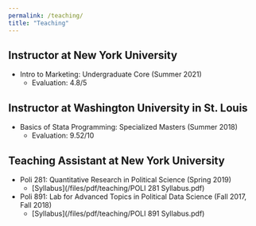 ```yaml
---
permalink: /teaching/
title: "Teaching"
---
```


## Instructor at New York University
- Intro to Marketing: Undergraduate Core (Summer 2021)
    - Evaluation: 4.8/5
      
## Instructor at Washington University in St. Louis
- Basics of Stata Programming: Specialized Masters (Summer 2018)
    - Evaluation: 9.52/10

## Teaching Assistant at New York University
- Poli 281: Quantitative Research in Political Science (Spring 2019)
    - [Syllabus](/files/pdf/teaching/POLI 281 Syllabus.pdf)
- Poli 891: Lab for Advanced Topics in Political Data Science (Fall 2017, Fall 2018)
    - [Syllabus](/files/pdf/teaching/POLI 891 Syllabus.pdf)


